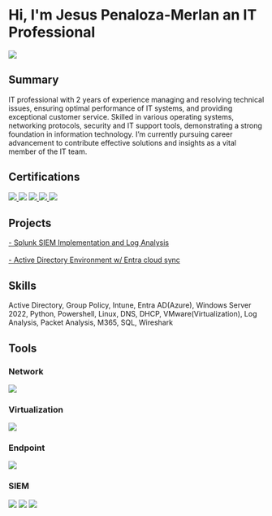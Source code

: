 
<h1>Hi, I'm Jesus Penaloza-Merlan an IT Professional </h1>

<a href="https://www.linkedin.com/in/jpenalozamerlan/"><img src="https://img.shields.io/badge/-LinkedIn-0072b1?&style=for-the-badge&logo=linkedin&logoColor=white" /></a>

<h2>Summary</h2>
IT professional with 2 years of experience managing and resolving technical issues, ensuring optimal performance of IT systems, and providing exceptional customer service. Skilled in various operating systems, networking protocols, security and IT support tools, demonstrating a strong foundation in information technology. I’m currently pursuing career advancement to contribute effective solutions and insights as a vital member of the IT team.

<h2>Certifications</h2>

<div>
<a href="https://www.credly.com/badges/f651fcc0-794b-4712-bea1-31d294fc3900/public_url" target="_blank">
  <img src="https://img.shields.io/badge/-Security%2B-FF0000?&style=for-the-badge&logo=CompTIA&logoColor=white" />
</a>
<img src="https://img.shields.io/badge/-Network%2B-007ACC?&style=for-the-badge&logo=CompTIA&logoColor=white" />
<a href="https://www.credly.com/badges/0e4d54e8-f650-46f5-a33c-a78a3b500153" target="_blank">
<img src="https://img.shields.io/badge/-A%2B-4D4D4D?&style=for-the-badge&logo=CompTIA&logoColor=white" />
</a>
<a href="https://www.credly.com/badges/c5ae6a56-1ad0-4789-ae73-074bbbc659a6" target="_blank">
<img src="https://img.shields.io/badge/-CompTIA_ITF+-006400?&style=for-the-badge&logo=CompTIA&logoColor=white" />
</a>
<a href="https://www.coursera.org/account/accomplishments/specialization/HJ7WNG5M779D" target="_blank">
<img src="https://img.shields.io/badge/-Google_IT_Support-000080?&style=for-the-badge&logo=Google&logoColor=white" />
</div>
</a>


<h2>Projects</h2>

<a href="https://github.com/jpenaloza99/SIEM-Implementation-and-Log-Analysis"> - Splunk SIEM Implementation and Log Analysis
</a>
<br><br>
<a href="blank"> - Active Directory Environment w/ Entra cloud sync
</a>


<h2>Skills</h2>
Active Directory, Group Policy, Intune, Entra AD(Azure), Windows Server 2022, Python, Powershell, Linux, DNS, DHCP, VMware(Virtualization), Log Analysis, Packet Analysis, M365, SQL, Wireshark


<h2>Tools</h2>

<h3>Network</h3>
<div>
    <img src="https://img.shields.io/badge/-Wireshark-1679A7?&style=for-the-badge&logo=Wireshark&logoColor=white" />
</div>

<h3>Virtualization</h3>
<div>
<img src="https://img.shields.io/badge/-VMware-607078?&style=for-the-badge&logo=VMware&logoColor=white" />
</div>

<h3>Endpoint</h3>
<div>
    <img src="https://img.shields.io/badge/-Microsoft_Defender_for_Endpoint-00A4EF?&style=for-the-badge&logo=Microsoft&logoColor=white" />
</div>

### SIEM
<div>
    <img src="https://img.shields.io/badge/-Microsoft_Sentinel-0078D4?&style=for-the-badge&logo=Microsoft&logoColor=white" />
    <img src="https://img.shields.io/badge/-Splunk-000000?&style=for-the-badge&logo=Splunk&logoColor=white" />
    <img src="https://img.shields.io/badge/-Elastic-005571?&style=for-the-badge&logo=Elastic&logoColor=white" />
</div>

